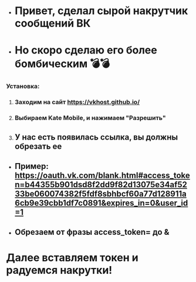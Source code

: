 * # Привет, сделал сырой накрутчик сообщений ВК
* # Но скоро сделаю его более бомбическим 💣💣
### Установка:
1. ### Заходим на сайт https://vkhost.github.io/
2. ### Выбираем Kate Mobile, и нажимаем "Разрешить"
3. ## У нас есть появилась ссылка, вы должны обрезать ее
* ## Пример: https://oauth.vk.com/blank.html#access_token=b44355b901dsd8f2dd9f82d13075e34af5233be060074382f5fdf8sbhbcf60a77d128911a6cb9e39cbb1df7c0891&expires_in=0&user_id=1
* ## Обрезаем от фразы access_token= до &
# Далее вставляем токен и радуемся накрутки!

